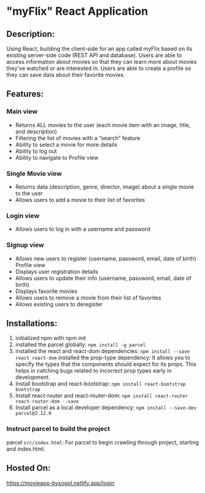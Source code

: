 # "myFlix" React Application

## Description:

Using React, building the client-side for an app called myFlix based on its
existing server-side code (REST API and database).
Users are able to access information about movies so that they can learn more
about movies they've watched or are interested in.
Users are able to create a profile so they can save data about their favorite movies.

## Features:

### Main view

- Returns ALL movies to the user (each movie item with an image, title, and description)
- Filtering the list of movies with a “search” feature
- Ability to select a movie for more details
- Ability to log out
- Ability to navigate to Profile view

### Single Movie view

- Returns data (description, genre, director, image) about a single movie to the user
- Allows users to add a movie to their list of favorites

### Login view

- Allows users to log in with a username and password

### Signup view

- Allows new users to register (username, password, email, date of birth)
  Profile view
- Displays user registration details
- Allows users to update their info (username, password, email, date of birth)
- Displays favorite movies
- Allows users to remove a movie from their list of favorites
- Allows existing users to deregister

## Installations:

1. initialized npm with npm init
2. installed the parcel globally: `npm install -g parcel`
3. installed the react and react-dom dependencies: `npm install --save react react-dom`
   installed the prop-type dependency:
   It allows you to specify the types that the components should expect for its props. This helps in catching bugs related to incorrect prop types early in development.
4. Install bootstrap and react-bootstrap: `npm install react-bootstrap bootstrap`
5. Install react-router and react-router-dom: `npm install react-router react-router-dom --save`
6. Install parcel as a local developer dependency: `npm install --save-dev parcel@2.12.0`

### Instruct parcel to build the project

parcel `src/index.html`: For parcel to begin crawling through project, starting and index.html.

## Hosted On:

https://movieapp-bysogol.netlify.app/login
